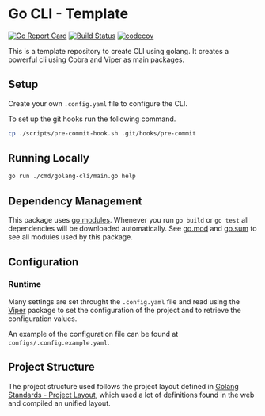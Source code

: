 # Go CLI - Template

[![Go Report Card](https://goreportcard.com/badge/github.com/arielril/golang-cli)](https://goreportcard.com/report/github.com/arielril/golang-cli)
[![Build Status](https://cloud.drone.io/api/badges/arielril/golang-cli/status.svg)](https://cloud.drone.io/arielril/golang-cli)
[![codecov](https://codecov.io/gh/arielril/golang-cli/branch/master/graph/badge.svg)](https://codecov.io/gh/arielril/golang-cli)

This is a template repository to create CLI using golang. It creates a powerful cli using Cobra and Viper as main packages.

## Setup

Create your own `.config.yaml` file to configure the CLI.

To set up the git hooks run the following command.

```bash
cp ./scripts/pre-commit-hook.sh .git/hooks/pre-commit
```

## Running Locally

```bash
go run ./cmd/golang-cli/main.go help
```

## Dependency Management

This package uses [go modules](https://github.com/golang/go/wiki/Modules). Whenever you run `go build` or `go test` all dependencies will be downloaded automatically. See [go.mod](./go.mod) and [go.sum](go.sum) to see all modules used by this package.

## Configuration

### Runtime

Many settings are set throught the `.config.yaml` file and read using the [Viper](https://github.com/spf13/viper) package to set the configuration of the project and to retrieve the configuration values.

An example of the configuration file can be found at `configs/.config.example.yaml`.

## Project Structure

The project structure used follows the project layout defined in [Golang Standards - Project Layout](https://github.com/golang-standards/project-layout), which used a lot of definitions found in the web and compiled an unified layout.
